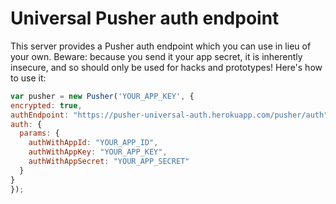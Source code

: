 # Universal Pusher auth endpoint

This server provides a Pusher auth endpoint which you can use in lieu of your own. Beware: because you send it your app secret, it is inherently insecure, and so should only be used for hacks and prototypes! Here's how to use it:

```javascript
var pusher = new Pusher('YOUR_APP_KEY', {
encrypted: true,
authEndpoint: "https://pusher-universal-auth.herokuapp.com/pusher/auth",
auth: {
  params: {
    authWithAppId: "YOUR_APP_ID",
    authWithAppKey: "YOUR_APP_KEY",
    authWithAppSecret: "YOUR_APP_SECRET"
  }
}
});
```
